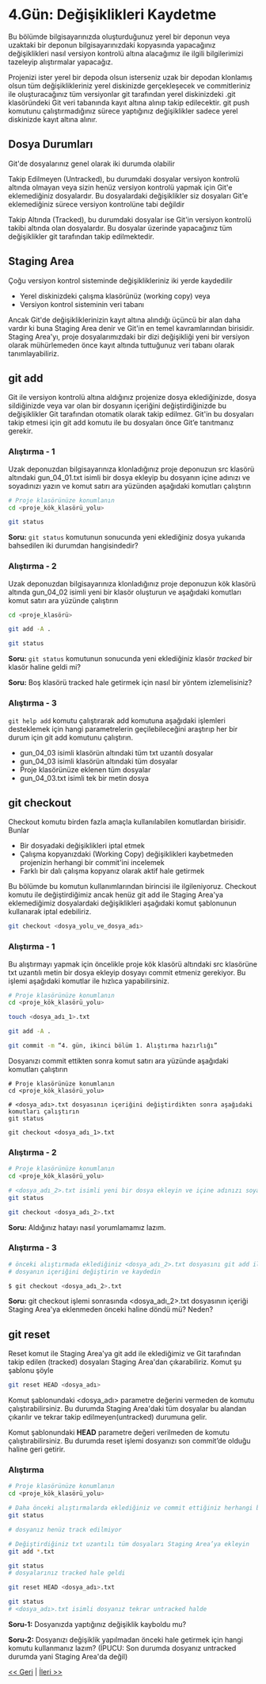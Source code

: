 # 4.Gün: Değişiklikleri Kaydetme

Bu bölümde bilgisayarınızda oluşturduğunuz yerel bir deponun veya uzaktaki bir deponun bilgisayarınızdaki kopyasında yapacağınız değişiklikleri nasıl versiyon kontrolü altına alacağımız ile ilgili bilgilerimizi tazeleyip alıştırmalar yapacağız.

Projenizi ister yerel bir depoda olsun isterseniz uzak bir depodan klonlamış olsun tüm değişiklikleriniz yerel diskinizde gerçekleşecek ve commitleriniz ile oluşturacağınız tüm versiyonlar git tarafından yerel diskinizdeki .git klasöründeki Git veri tabanında kayıt altına alınıp takip edilecektir. git push komutunu çalıştırmadığınız sürece yaptığınız değişiklikler sadece yerel diskinizde kayıt altına alınır.

## Dosya Durumları
Git'de dosyalarınız genel olarak iki durumda olabilir

Takip Edilmeyen (Untracked), bu durumdaki dosyalar versiyon kontrolü altında olmayan veya sizin henüz versiyon kontrolü yapmak için Git'e eklemediğiniz dosyalardır. Bu dosyalardaki değişiklikler siz dosyaları Git'e eklemediğiniz sürece versiyon kontrolüne tabi değildir

Takip Altında (Tracked), bu durumdaki dosyalar ise Git'in versiyon kontrolü takibi altında olan dosyalardır. Bu dosyalar üzerinde yapacağınız tüm değişiklikler git tarafından takip edilmektedir.

## Staging Area
Çoğu versiyon kontrol sisteminde değişiklikleriniz iki yerde kaydedilir
* Yerel diskinizdeki çalışma klasörünüz (working copy) veya
* Versiyon kontrol sisteminin veri tabanı

Ancak Git'de değişikliklerinizin kayıt altına alındığı üçüncü bir alan daha vardır ki buna Staging Area denir ve Git'in en temel kavramlarından birisidir. Staging Area'yı, proje dosyalarımızdaki bir dizi değişikliği yeni bir versiyon olarak mühürlemeden önce kayıt altında tuttuğunuz veri tabanı olarak tanımlayabiliriz.

## git add
Git ile versiyon kontrolü altına aldığınız projenize dosya eklediğinizde, dosya sildiğinizde veya var olan bir dosyanın içeriğini değiştirdiğinizde bu değişiklikler Git tarafından otomatik olarak takip edilmez. Git'in bu dosyaları takip etmesi için git add komutu ile bu dosyaları önce Git’e tanıtmanız gerekir.

### Alıştırma - 1
Uzak deponuzdan bilgisayarınıza klonladığınız proje deponuzun src klasörü altındaki gun_04_01.txt isimli bir dosya ekleyip bu dosyanın içine adınızı ve soyadınızı yazın ve komut satırı ara yüzünden aşağıdaki komutları çalıştırın

```bash
# Proje klasörünüze konumlanın
cd <proje_kök_klasörü_yolu>

git status
```
**Soru:** ```git status``` komutunun sonucunda yeni eklediğiniz dosya yukarıda bahsedilen iki durumdan hangisindedir?

### Alıştırma - 2
Uzak deponuzdan bilgisayarınıza klonladığınız proje deponuzun kök klasörü altında gun_04_02 isimli yeni bir klasör oluşturun ve aşağıdaki komutları komut satırı ara yüzünde çalıştırın

```bash
cd <proje_klasörü>

git add -A .

git status
```

**Soru:** ```git status``` komutunun sonucunda yeni eklediğiniz klasör *tracked* bir klasör haline geldi mi?

**Soru:** Boş klasörü tracked hale getirmek için nasıl bir yöntem izlemelisiniz?


### Alıştırma - 3
```git help add``` komutu çalıştırarak add komutuna aşağıdaki işlemleri desteklemek için hangi parametrelerin geçilebileceğini araştırıp her bir durum için git add komutunu çalıştırın.

* gun_04_03 isimli klasörün altındaki tüm txt uzantılı dosyalar
* gun_04_03 isimli klasörün altındaki tüm dosyalar
* Proje klasörünüze eklenen tüm dosyalar
* gun_04_03.txt isimli tek bir metin dosya



## git checkout
Checkout komutu birden fazla amaçla kullanılabilen komutlardan birisidir. Bunlar

* Bir dosyadaki değişiklikleri iptal etmek 
* Çalışma kopyanızdaki (Working Copy) değişiklikleri kaybetmeden projenizin herhangi bir commit'ini incelemek
* Farklı bir dalı çalışma kopyanız olarak aktif hale getirmek
 
Bu bölümde bu komutun kullanımlarından birincisi ile ilgileniyoruz. Checkout komutu ile değiştirdiğimiz ancak henüz git add ile Staging Area'ya eklemediğimiz dosyalardaki değişiklikleri aşağıdaki komut şablonunun kullanarak iptal edebiliriz.

```bash
git checkout <dosya_yolu_ve_dosya_adı>
```

### Alıştırma - 1
Bu alıştırmayı yapmak için öncelikle proje kök klasörü altındaki src klasörüne txt uzantılı metin bir dosya ekleyip dosyayı commit etmeniz gerekiyor. Bu işlemi aşağıdaki komutlar ile hızlıca yapabilirsiniz.

```bash
# Proje klasörünüze konumlanın
cd <proje_kök_klasörü_yolu>

touch <dosya_adı_1>.txt

git add -A .

git commit -m “4. gün, ikinci bölüm 1. Alıştırma hazırlığı”
```

Dosyanızı commit ettikten sonra komut satırı ara yüzünde aşağıdaki komutları çalıştırın

```baseh
# Proje klasörünüze konumlanın
cd <proje_kök_klasörü_yolu>

# <dosya_adı>.txt dosyasının içeriğini değiştirdikten sonra aşağıdaki komutları çalıştırın
git status

git checkout <dosya_adı_1>.txt
```

### Alıştırma - 2

```bash
# Proje klasörünüze konumlanın
cd <proje_kök_klasörü_yolu>

# <dosya_adı_2>.txt isimli yeni bir dosya ekleyin ve içine adınızı soyadınızı yazın
git status

git checkout <dosya_adı_2>.txt
```

**Soru:** Aldığınız hatayı nasıl yorumlamamız lazım.

### Alıştırma - 3

```bash
# önceki alıştırmada eklediğiniz <dosya_adı_2>.txt dosyasını git add ile Staging Area'ya ekleyin
# dosyanın içeriğini değiştirin ve kaydedin

$ git checkout <dosya_adı_2>.txt
```

**Soru:** git checkout işlemi sonrasında <dosya_adı_2>.txt dosyasının içeriği Staging Area'ya eklenmeden önceki haline döndü mü? Neden?

## git reset
Reset komut ile Staging Area'ya git add ile eklediğimiz ve Git tarafından takip edilen (tracked) dosyaları Staging Area'dan çıkarabiliriz. Komut şu şablonu şöyle 

```bash
git reset HEAD <dosya_adı>
```

Komut şablonundaki <dosya_adı> parametre değerini vermeden de komutu çalıştırabilirsiniz. Bu durumda Staging Area'daki tüm dosyalar bu alandan çıkarılır ve tekrar takip edilmeyen(untracked) durumuna gelir.

Komut şablonundaki **HEAD** parametre değeri verilmeden de komutu çalıştırabilirsiniz. Bu durumda reset işlemi dosyanızı son commit’de olduğu haline geri getirir. 
 
### Alıştırma

```bash
# Proje klasörünüze konumlanın
cd <proje_kök_klasörü_yolu>

# Daha önceki alıştırmalarda eklediğiniz ve commit ettiğiniz herhangi bir dosyanın içeriğini değiştirin
git status

# dosyanız henüz track edilmiyor

# Değiştirdiğiniz txt uzantılı tüm dosyaları Staging Area’ya ekleyin
git add *.txt

git status
# dosyalarınız tracked hale geldi

git reset HEAD <dosya_adı>.txt

git status
# <dosya_adı>.txt isimli dosyanız tekrar untracked halde
```

**Soru-1:** Dosyanızda yaptığınız değişiklik kayboldu mu?

**Soru-2:** Dosyanızı değişiklik yapılmadan önceki hale getirmek için hangi komutu kullanmanız lazım? 
(İPUCU: Son durumda dosyanız untracked durumda yani Staging Area'da değil)


[<< Geri](Gun_03.md) | [İleri >>](Gun_05.md)